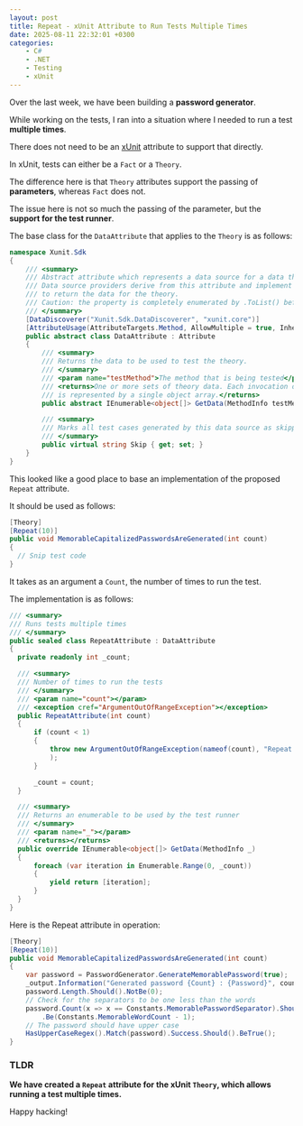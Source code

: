 ```yaml
---
layout: post
title: Repeat - xUnit Attribute to Run Tests Multiple Times
date: 2025-08-11 22:32:01 +0300
categories:
    - C#
    - .NET
    - Testing
    - xUnit
---
```


Over the last week, we have been building a **password generator**.

While working on the tests, I ran into a situation where I needed to run a test **multiple times**.

There does not need to be an [xUnit](https://xunit.net/?tabs=cs) attribute to support that directly.

In xUnit, tests can either be a `Fact` or a `Theory`.

The difference here is that `Theory` attributes support the passing of **parameters**, whereas `Fact` does not.

The issue here is not so much the passing of the parameter, but the **support for the test runner**.

The base class for the `DataAttribute` that applies to the `Theory` is as follows:

`````c#
namespace Xunit.Sdk
{
    /// <summary>
    /// Abstract attribute which represents a data source for a data theory.
    /// Data source providers derive from this attribute and implement GetData
    /// to return the data for the theory.
    /// Caution: the property is completely enumerated by .ToList() before any test is run. Hence it should return independent object sets.
    /// </summary>
    [DataDiscoverer("Xunit.Sdk.DataDiscoverer", "xunit.core")]
    [AttributeUsage(AttributeTargets.Method, AllowMultiple = true, Inherited = true)]
    public abstract class DataAttribute : Attribute
    {
        /// <summary>
        /// Returns the data to be used to test the theory.
        /// </summary>
        /// <param name="testMethod">The method that is being tested</param>
        /// <returns>One or more sets of theory data. Each invocation of the test method
        /// is represented by a single object array.</returns>
        public abstract IEnumerable<object[]> GetData(MethodInfo testMethod);

        /// <summary>
        /// Marks all test cases generated by this data source as skipped.
        /// </summary>
        public virtual string Skip { get; set; }
    }
}
`````

This looked like a good place to base an implementation of the proposed `Repeat` attribute.

It should be used as follows:

```c#
[Theory]
[Repeat(10)]
public void MemorableCapitalizedPasswordsAreGenerated(int count)
{
  // Snip test code
}
```

It takes as an argument a `Count`, the number of times to run the test.

The implementation is as follows:

```c#
/// <summary>
/// Runs tests multiple times
/// </summary>
public sealed class RepeatAttribute : DataAttribute
{
  private readonly int _count;

  /// <summary>
  /// Number of times to run the tests
  /// </summary>
  /// <param name="count"></param>
  /// <exception cref="ArgumentOutOfRangeException"></exception>
  public RepeatAttribute(int count)
  {
      if (count < 1)
      {
          throw new ArgumentOutOfRangeException(nameof(count), "Repeat count must be greater than 0."
          );
      }

      _count = count;
  }

  /// <summary>
  /// Returns an enumerable to be used by the test runner
  /// </summary>
  /// <param name="_"></param>
  /// <returns></returns>
  public override IEnumerable<object[]> GetData(MethodInfo _)
  {
      foreach (var iteration in Enumerable.Range(0, _count))
      {
          yield return [iteration];
      }
  }
}
```

Here is the Repeat attribute in operation:

```c#
[Theory]
[Repeat(10)]
public void MemorableCapitalizedPasswordsAreGenerated(int count)
{
    var password = PasswordGenerator.GenerateMemorablePassword(true);
    _output.Information("Generated password {Count} : {Password}", count, password);
    password.Length.Should().NotBe(0);
    // Check for the separators to be one less than the words
    password.Count(x => x == Constants.MemorablePasswordSeparator).Should()
        .Be(Constants.MemorableWordCount - 1);
    // The password should have upper case
    HasUpperCaseRegex().Match(password).Success.Should().BeTrue();
}
```

### TLDR

**We have created a `Repeat` attribute for the xUnit `Theory`, which allows running a test multiple times.**

Happy hacking!
